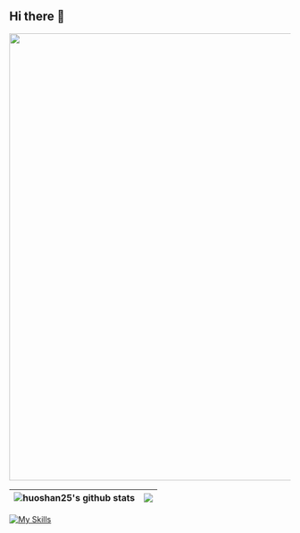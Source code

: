 ## Hi there 👋

<img width="800" src="https://github-readme-activity-graph.vercel.app/graph?username=huoshan25&theme=transparent&hide_border=true&area=true" />


| <a> <img align="center" src="https://github-readme-stats.vercel.app/api?username=huoshan25&show_icons=true&include_all_commits=true&title_color=1E80FF&hide_border=true" alt="huoshan25's github stats" /> </a> | <a> <img align="center" src="https://github-readme-stats.vercel.app/api/top-langs/?username=huoshan25&layout=compact&title_color=1E80FF&hide_border=true" /> </a> | 
| ------------- | ------------- |

[![My Skills](https://skillicons.dev/icons?i=js,ts,html,css,nest,next,nuxt)](https://skillicons.dev)

